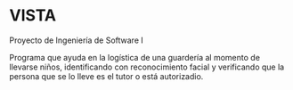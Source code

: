 # VISTA
Proyecto de Ingeniería de Software I

Programa que ayuda en la logística de una guardería al momento de llevarse niños, identificando con reconocimiento facial y verificando que la persona que se lo lleve es el tutor o está autorizadio.
